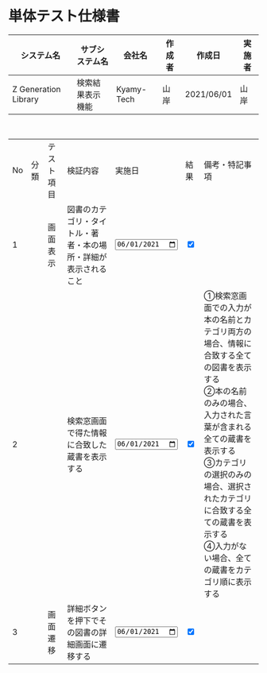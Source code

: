 # 単体テスト仕様書

| システム名           | サブシステム名   | 会社名     | 作成者 | 作成日     | 実施者 |
| -------------------- | ---------------- | ---------- | ------ | ---------- | ------ |
| Z Generation Library | 検索結果表示機能 | Kyamy-Tech | 山岸   | 2021/06/01 | 山岸   |

<br>

<table>
  <tr>
    <td>No</td>
    <td>分類</td>
    <td>テスト項目</td>
    <td>検証内容</td>
    <td>実施日</td>
    <td>結果</td>
    <td>備考・特記事項</td>
  </tr>
  <tr>
    <td>1</td>
    <td></td>
    <td>画面表示</td>
    <td>図書のカテゴリ・タイトル・著者・本の場所・詳細が表示されること</td>
    <td><input type="date" value="2021-06-01"></td>
    <td><input type="checkbox" status="true" checked></td>
    <td></td>
  </tr>
  <tr>
    <td>2</td>
    <td></td>
    <td></td>
    <td>検索窓画面で得た情報に合致した蔵書を表示する</td>
    <td><input type="date" value="2021-06-01"></td>
    <td><input type="checkbox" status="true" checked></td>
    <td>①検索窓画面での入力が本の名前とカテゴリ両方の場合、情報に合致する全ての図書を表示する<br>②本の名前のみの場合、入力された言葉が含まれる全ての蔵書を表示する<br>③カテゴリの選択のみの場合、選択されたカテゴリに合致する全ての蔵書を表示する<br>④入力がない場合、全ての蔵書をカテゴリ順に表示する</td>
  </tr>
  <tr>
    <td>3</td>
    <td></td>
    <td>画面遷移</td>
    <td>詳細ボタンを押下でその図書の詳細画面に遷移する</td>
    <td><input type="date" value="2021-06-01"></td>
    <td><input type="checkbox" status="true" checked></td>
    <td></td>
  </tr>
</table>
